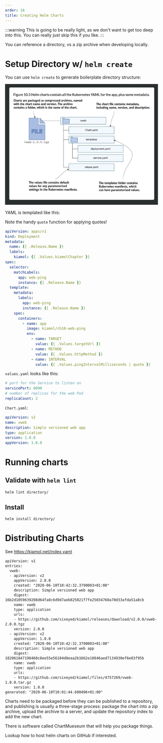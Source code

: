 ```yaml
---
order: 16
title: Creating Helm Charts
---
```



:::warning
This is going to be really light, as we don't want to get too deep into this.  You can really just skip this if you like. 
:::

You can reference a directory, vs a zip archive when developing locally. 

# Setup Directory w/ `helm create`

You can use `helm create` to generate boilerplate directory structure:

![](20221213105720.png)

YAML is templated like this: 

Note the handy `quote` function for applying quotes!

```yaml
apiVersion: apps/v1
kind: Deployment
metadata:
  name: {{ .Release.Name }}
  labels:
    kiamol: {{ .Values.kiamolChapter }}
spec:
  selector:
    matchLabels:
      app: web-ping
      instance: {{ .Release.Name }}
  template:
    metadata:
      labels:
        app: web-ping
        instance: {{ .Release.Name }}
    spec:
      containers:
        - name: app
          image: kiamol/ch10-web-ping
          env:
            - name: TARGET
              value: {{ .Values.targetUrl }}
            - name: METHOD
              value: {{ .Values.httpMethod }}
            - name: INTERVAL
              value: {{ .Values.pingIntervalMilliseconds | quote }}
```

`values.yaml` looks like this:

```yaml
# port for the Service to listen on
servicePort: 8090
# number of replicas for the web Pod
replicaCount: 2
```

`Chart.yaml`:

```yaml
apiVersion: v2
name: vweb
description: Simple versioned web app
type: application
version: 1.0.0
appVersion: 1.0.0

```


# Running charts

## Validate with `helm lint`

`helm lint directory/`

## Install

```
helm install directory/
```

# Distributing Charts

See https://kiamol.net/index.yaml

```
apiVersion: v1
entries:
  vweb:
  - apiVersion: v2
    appVersion: 2.0.0
    created: "2020-06-10T10:42:32.3790003+01:00"
    description: Simple versioned web app
    digest: 16b2d1059639208d64fa0c6d9d7aeb825021f7fe25034760a70d33afda51a8cb
    name: vweb
    type: application
    urls:
    - https://github.com/sixeyed/kiamol/releases/download/v2.0.0/vweb-2.0.0.tgz
    version: 2.0.0
  - apiVersion: v2
    appVersion: 1.0.0
    created: "2020-06-10T10:42:32.3790003+01:00"
    description: Simple versioned web app
    digest: 182061847198468c8ee55e56104d8eaa2b1662e10846aed7134930ef6e03f95b
    name: vweb
    type: application
    urls:
    - https://github.com/sixeyed/kiamol/files/4757269/vweb-1.0.0.tar.gz
    version: 1.0.0
generated: "2020-06-10T10:01:44.600496+01:00"
```

Charts need to be packaged before they can be published to a repository, and publishing is usually a three-stage process: package the chart into a zip archive, upload the archive to a server, and update the repository index to add the new chart.

There is software called ChartMueseum that will help you package things.  

Lookup how to host helm charts on GitHub if interested.